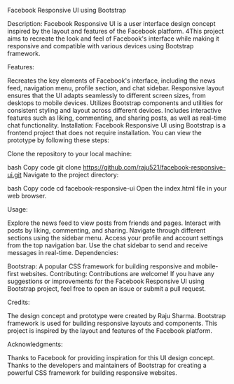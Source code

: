 Facebook Responsive UI using Bootstrap

Description:
Facebook Responsive UI is a user interface design concept inspired by the layout and features of the Facebook platform. 
4This project aims to recreate the look and feel of Facebook's interface while making it responsive and compatible with various devices using Bootstrap framework.

Features:

Recreates the key elements of Facebook's interface, including the news feed, navigation menu, profile section, and chat sidebar.
Responsive layout ensures that the UI adapts seamlessly to different screen sizes, from desktops to mobile devices.
Utilizes Bootstrap components and utilities for consistent styling and layout across different devices.
Includes interactive features such as liking, commenting, and sharing posts, as well as real-time chat functionality.
Installation:
Facebook Responsive UI using Bootstrap is a frontend project that does not require installation. You can view the prototype by following these steps:

Clone the repository to your local machine:

bash
Copy code
git clone https://github.com/raju521/facebook-responsive-ui.git
Navigate to the project directory:

bash
Copy code
cd facebook-responsive-ui
Open the index.html file in your web browser.

Usage:

Explore the news feed to view posts from friends and pages.
Interact with posts by liking, commenting, and sharing.
Navigate through different sections using the sidebar menu.
Access your profile and account settings from the top navigation bar.
Use the chat sidebar to send and receive messages in real-time.
Dependencies:

Bootstrap: A popular CSS framework for building responsive and mobile-first websites.
Contributing:
Contributions are welcome! If you have any suggestions or improvements for the Facebook Responsive UI using Bootstrap project, feel free to open an issue or submit a pull request.

Credits:

The design concept and prototype were created by Raju Sharma.
Bootstrap framework is used for building responsive layouts and components.
This project is inspired by the layout and features of the Facebook platform.

Acknowledgments:

Thanks to Facebook for providing inspiration for this UI design concept.
Thanks to the developers and maintainers of Bootstrap for creating a powerful CSS framework for building responsive websites.
